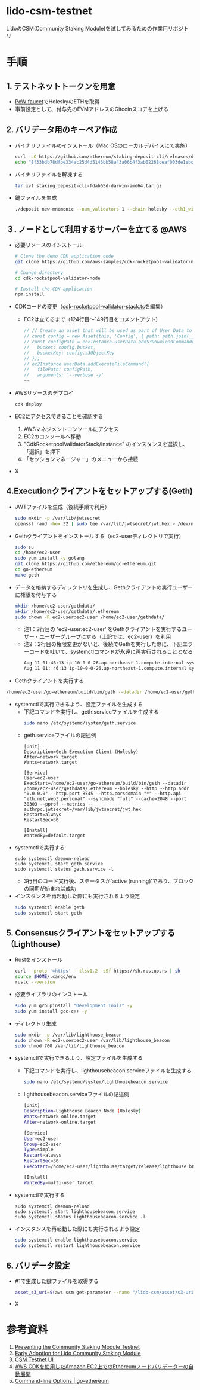 # lido-csm-testnet
LidoのCSM(Community Staking Module)を試してみるための作業用リポジトリ

# 手順
## 1. テストネットトークンを用意
* [PoW faucet](https://holesky-faucet.pk910.de/)でHoleskyのETHを取得
* 事前設定として、付与先のEVMアドレスのGitcoinスコアを上げる

## 2. バリデータ用のキーペア作成
* バイナリファイルのインストール（Mac OSのローカルデバイスにて実施）
  ```bash
  curl -LO https://github.com/ethereum/staking-deposit-cli/releases/download/staking_deposit-cli-fdab65d-darwin-amd64.tar.gz
  echo "8f33bdb78dfbe334ac25d4d5146bb58a43a06b4f3ab02268ceaf003de1ebc4c3 staking_deposit-cli-fdab65d-darwin-amd64.tar.gz" | sha256sum --check
  ```

* バイナリファイルを解凍する
  ```bash
  tar xvf staking_deposit-cli-fdab65d-darwin-amd64.tar.gz
  ```
* 鍵ファイルを生成
  ```bash
  ./deposit new-mnemonic --num_validators 1 --chain holesky --eth1_withdrawal_address 0xF0179dEC45a37423EAD4FaD5fCb136197872EAd9
  ```

## ３. ノードとして利用するサーバーを立てる @AWS
* 必要リソースのインストール
  ```bash
  # Clone the demo CDK application code
  git clone https://github.com/aws-samples/cdk-rocketpool-validator-node

  # Change directory
  cd cdk-rocketpool-validator-node

  # Install the CDK application
  npm install
  ```
* CDKコードの変更（[cdk-rocketpool-validator-stack.ts](./01_Node_on_AWS/guidance-for-automating-ethereum-node-validator-using-graviton-on-aws/lib/cdk-rocketpool-validator-stack.ts)を編集）
  * EC2は立てるまで（124行目〜149行目をコメントアウト）
    ```typescript
    // // Create an asset that will be used as part of User Data to run on first load
    // const config = new Asset(this, 'Config', { path: path.join(__dirname, '../src/config.sh') });
    // const configPath = ec2Instance.userData.addS3DownloadCommand({
    //   bucket: config.bucket,
    //   bucketKey: config.s3ObjectKey
    // });
    // ec2Instance.userData.addExecuteFileCommand({
    //   filePath: configPath,
    //   arguments: '--verbose -y'
    ~~
    ```
* AWSリソースのデプロイ
  ```bash
  cdk deploy
  ```

* EC2にアクセスできることを確認する
  1. AWSマネジメントコンソールにアクセス
  2. EC2のコンソールへ移動
  3. "CdkRocketpoolValidatorStack/Instance" のインスタンスを選択し、「選択」を押下
  4. 「セッションマネージャー」のメニューから接続
* X

## 4.Executionクライアントをセットアップする(Geth)
* JWTファイルを生成（後続手順で利用）
  ```bash
  sudo mkdir -p /var/lib/jwtsecret
  openssl rand -hex 32 | sudo tee /var/lib/jwtsecret/jwt.hex > /dev/null
  ```
* Gethクライアントをインストールする（ec2-userディレクトリで実行）
  ```bash
  sudo su
  cd /home/ec2-user
  sudo yum install -y golang
  git clone https://github.com/ethereum/go-ethereum.git
  cd go-ethereum
  make geth
  ```
* データを格納するディレクトリを生成し、Gethクライアントの実行ユーザーに権限を付与する
  ```bash
  mkdir /home/ec2-user/gethdata/
  mkdir /home/ec2-user/gethdata/.ethereum
  sudo chown -R ec2-user:ec2-user /home/ec2-user/gethdata/
  ```
  * 注1：2行目の 'ec2-user:ec2-user' をGethクライアントを実行するユーザー・ユーザーグループにする（上記では、ec2-user）を利用
  * 注2：2行目の権限変更がないと、後続でGethを実行した際に、下記エラーコードを吐いて、systemctlコマンドが永遠に再実行されることとなる
    ```bash
    Aug 11 01:46:13 ip-10-0-0-26.ap-northeast-1.compute.internal systemd[1]: Unit geth.service entered failed state.
    Aug 11 01: 46:13 ip-10-0-0-26.ap-northeast-1.compute.internal systemd[1]: geth.service failed. 
    ```
*  Gethクライアントを実行する
  ```bash
  /home/ec2-user/go-ethereum/build/bin/geth --datadir /home/ec2-user/gethdata/.ethereum --holesky --http --http.addr "0.0.0.0" --http.port 8545 --http.corsdomain "*" --http.api "eth,net,web3,personal" --syncmode "full" --cache=2048 --port 30303 --pprof --metrics --authrpc.jwtsecret=/var/lib/jwtsecret/jwt.hex
  ```
* systemctlで実行できるよう、設定ファイルを生成する
  * 下記コマンドを実行し、geth.serviceファイルを生成する
    ```bash
    sudo nano /etc/systemd/system/geth.service
    ```
  * geth.serviceファイルの記述例
    ```
    [Unit]
    Description=Geth Execution Client (Holesky)
    After=network.target
    Wants=network.target

    [Service]
    User=ec2-user
    ExecStart=/home/ec2-user/go-ethereum/build/bin/geth --datadir /home/ec2-user/gethdata/.ethereum --holesky --http --http.addr "0.0.0.0" --http.port 8545 --http.corsdomain "*" --http.api "eth,net,web3,personal" --syncmode "full" --cache=2048 --port 30303 --pprof --metrics --authrpc.jwtsecret=/var/lib/jwtsecret/jwt.hex
    Restart=always
    RestartSec=30

    [Install]
    WantedBy=default.target
    ```
* systemctlで実行する
  ```
  sudo systemctl daemon-reload
  sudo systemctl start geth.service
  sudo systemctl status geth.service -l
  ```
  * 3行目のコード実行後、ステータスが'active (running)'であり、ブロックの同期が始まれば成功
* インスタンスを再起動した際にも実行されるよう設定
  ```bash
  sudo systemctl enable geth
  sudo systemctl start geth
  ```

## 5. Consensusクライアントをセットアップする（Lighthouse）
* Rustをインストール
  ```bash
  curl --proto '=https' --tlsv1.2 -sSf https://sh.rustup.rs | sh
  source $HOME/.cargo/env
  rustc --version
  ```
* 必要ライブラリのインストール
  ```bash
  sudo yum groupinstall "Development Tools" -y
  sudo yum install gcc-c++ -y
  ```
* ディレクトリ生成
  ```bash
  sudo mkdir -p /var/lib/lighthouse_beacon
  sudo chown -R ec2-user:ec2-user /var/lib/lighthouse_beacon
  sudo chmod 700 /var/lib/lighthouse_beacon
  ```

* systemctlで実行できるよう、設定ファイルを生成する
  * 下記コマンドを実行し、lighthousebeacon.serviceファイルを生成する
    ```bash
    sudo nano /etc/systemd/system/lighthousebeacon.service
    ```
  * lighthousebeacon.serviceファイルの記述例
    ```bash
    [Unit]
    Description=Lighthouse Beacon Node (Holesky)
    Wants=network-online.target
    After=network-online.target

    [Service]
    User=ec2-user
    Group=ec2-user
    Type=simple
    Restart=always
    RestartSec=30
    ExecStart=/home/ec2-user/lighthouse/target/release/lighthouse bn --network holesky --datadir /var/lib/lighthouse_beacon --execution-endpoint http://127.0.0.1:8545 --execution-jwt /var/lib/jwtsecret/jwt.hex --checkpoint-sync-url=https://holesky.beaconstate.ethstaker.cc/ --metrics --metrics-port 3100 --validator-monitor-auto --port 9001 --http --http-port 5051 --http-address 0.0.0.0 --builder http://127.0.0.1:18550

    [Install]
    WantedBy=multi-user.target
    ```
* systemctlで実行する
  ```
  sudo systemctl daemon-reload
  sudo systemctl start lighthousebeacon.service
  sudo systemctl status lighthousebeacon.service -l
  ```
* インスタンスを再起動した際にも実行されるよう設定
  ```bash
  sudo systemctl enable lighthousebeacon.service
  sudo systemctl restart lighthousebeacon.service
  ```

## 6. バリデータ設定
* #1で生成した鍵ファイルを取得する
  ```bash
  asset_s3_uri=$(aws ssm get-parameter --name "/lido-csm/asset/s3-uri" --query "Parameter.Value" --output text --region ap-northeast-1)
  ```
* X

# 参考資料
1. [Presenting the Community Staking Module Testnet](https://blog.lido.fi/presenting-community-staking-testnet/)
2. [Early Adoption for Lido Community Staking Module](https://blog.lido.fi/introducing-early-adoption-for-community-staking-module/)
3. [CSM Testnet UI](https://csm.testnet.fi/)
4. [AWS CDKを使用したAmazon EC2上でのEthereumノードバリデーターの自動展開](https://aws.amazon.com/jp/blogs/news/automate-ethereum-node-validator-deployment-on-amazon-ec2-using-aws-cdk/)
5. [Command-line Options | go-ethereum](https://geth.ethereum.org/docs/fundamentals/command-line-options)